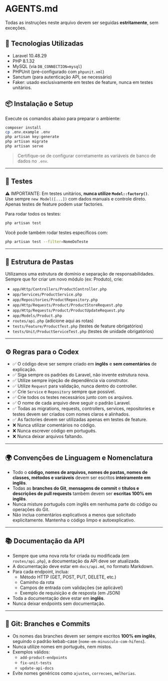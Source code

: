 # AGENTS.md
Todas as instruções neste arquivo devem ser seguidas **estritamente**, sem exceções.

## 🧱 Tecnologias Utilizadas

- Laravel 10.48.29
- PHP 8.1.32
- MySQL (via `DB_CONNECTION=mysql`)
- PHPUnit (pré-configurado com `phpunit.xml`)
- Sanctum (para autenticação API, se necessário)
- Faker: usado exclusivamente em testes de feature, nunca em testes unitários.


## 📦 Instalação e Setup

Execute os comandos abaixo para preparar o ambiente:

```bash
composer install
cp .env.example .env
php artisan key:generate
php artisan migrate
php artisan serve
```

> Certifique-se de configurar corretamente as variáveis de banco de dados no `.env`.

---

## 🧪 Testes
⚠️ IMPORTANTE: Em testes unitários, **nunca utilize `Model::factory()`**.  
Use sempre `new Model([...])` com dados manuais e controle direto.  
Apenas testes de feature podem usar factories.

Para rodar todos os testes:

```bash
php artisan test
```

Você pode também rodar testes específicos com:

```bash
php artisan test --filter=NomeDoTeste
```

---

## 📁 Estrutura de Pastas

Utilizamos uma estrutura de domínio e separação de responsabilidades. Sempre que for criar um novo módulo (ex: Produto), crie:

- `app/Http/Controllers/ProductController.php`
- `app/Services/ProductService.php`
- `app/Repositories/ProductRepository.php`
- `app/Http/Requests/Product/ProductStoreRequest.php`
- `app/Http/Requests/Product/ProductUpdateRequest.php`
- `app/Models/Product.php`
- `routes/api.php` (adicione aqui as rotas)
- `tests/Feature/ProductTest.php` (testes de feature obrigatórios)
- `tests/Unit/ProductServiceTest.php` (testes de unidade obrigatórios)

---

## ⚙️ Regras para o Codex

- ✅ O código deve ser sempre criado em **inglês** e **sem comentários** de explicação.
- ✅ Siga sempre os padrões do Laravel, não invente estrutura nova.
- ✅ Utilize sempre injeção de dependência via construtor.
- ✅ Utilize `Request` para validação, nunca dentro do controller.
- ✅ Crie `Service` e `Repository` sempre que possível.
- ✅ Crie todos os testes necessários junto com os arquivos.
- ✅ O nome de cada arquivo deve seguir o padrão Laravel.
- ✅ Todas as migrations, requests, controllers, services, repositories e testes devem ser criados com nomes claros e alinhados.
- ✅ As factories devem ser utilizadas apenas em testes de feature.
- ❌ Nunca utilizar comentários no código.
- ❌ Nunca escrever código em português.
- ❌ Nunca deixar arquivos faltando.

---

## 🌍 Convenções de Linguagem e Nomenclatura

- Todo o **código, nomes de arquivos, nomes de pastas, nomes de classes, métodos e variáveis** devem ser escritos **inteiramente em inglês**.
- Todas as **branches do Git**, **mensagens de commit** e **títulos e descrições de pull requests** também devem ser **escritas 100% em inglês**.
- Nunca misture português com inglês em nenhuma parte do código ou operações do Git.
- Não inclua comentários explicativos a menos que solicitado explicitamente. Mantenha o código limpo e autoexplicativo.

---

## 📚 Documentação da API

- Sempre que uma nova rota for criada ou modificada (em `routes/api.php`), a documentação da API deve ser atualizada.
- A documentação deve estar em `docs/api.md`, no formato Markdown.
- Para cada endpoint, inclua:
  - Método HTTP (GET, POST, PUT, DELETE, etc.)
  - Caminho da rota
  - Campos de entrada com validações (se aplicável)
  - Exemplo de requisição e de resposta (em JSON)
- Toda a documentação deve estar em **inglês**.
- Nunca deixar endpoints sem documentação.

---

## 🌿 Git: Branches e Commits

- Os nomes das branches devem ser sempre escritos **100% em inglês**, seguindo o padrão kebab-case (`nome-em-minusculo-com-hifens`).
- Nunca utilize nomes em português, nem mistos.
- Exemplos válidos:
  - `add-product-endpoints`
  - `fix-unit-tests`
  - `update-api-docs`
- Evite nomes genéricos como `ajustes`, `correcoes`, `melhorias`.
